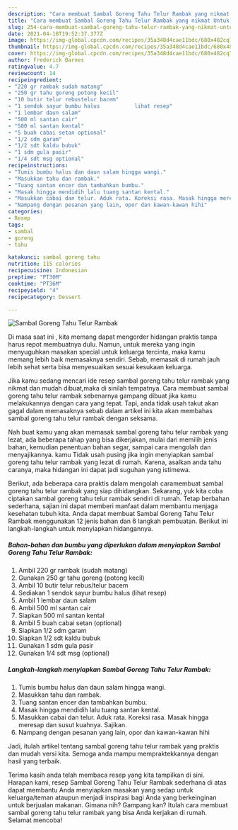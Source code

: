 ```yaml
---
description: "Cara membuat Sambal Goreng Tahu Telur Rambak yang nikmat Untuk Jualan"
title: "Cara membuat Sambal Goreng Tahu Telur Rambak yang nikmat Untuk Jualan"
slug: 254-cara-membuat-sambal-goreng-tahu-telur-rambak-yang-nikmat-untuk-jualan
date: 2021-04-18T19:52:37.377Z
image: https://img-global.cpcdn.com/recipes/35a348d4cae11bdc/680x482cq70/sambal-goreng-tahu-telur-rambak-foto-resep-utama.jpg
thumbnail: https://img-global.cpcdn.com/recipes/35a348d4cae11bdc/680x482cq70/sambal-goreng-tahu-telur-rambak-foto-resep-utama.jpg
cover: https://img-global.cpcdn.com/recipes/35a348d4cae11bdc/680x482cq70/sambal-goreng-tahu-telur-rambak-foto-resep-utama.jpg
author: Frederick Barnes
ratingvalue: 4.7
reviewcount: 14
recipeingredient:
- "220 gr rambak sudah matang"
- "250 gr tahu goreng potong kecil"
- "10 butir telur rebustelur bacem"
- "1 sendok sayur bumbu halus           lihat resep"
- "1 lembar daun salam"
- "500 ml santan cair"
- "500 ml santan kental"
- "5 buah cabai setan optional"
- "1/2 sdm garam"
- "1/2 sdt kaldu bubuk"
- "1 sdm gula pasir"
- "1/4 sdt msg optional"
recipeinstructions:
- "Tumis bumbu halus dan daun salam hingga wangi."
- "Masukkan tahu dan rambak."
- "Tuang santan encer dan tambahkan bumbu."
- "Masak hingga mendidih lalu tuang santan kental."
- "Masukkan cabai dan telur. Aduk rata. Koreksi rasa. Masak hingga meresap dan susut kuahnya. Sajikan."
- "Nampang dengan pesanan yang lain, opor dan kawan-kawan hihi"
categories:
- Resep
tags:
- sambal
- goreng
- tahu

katakunci: sambal goreng tahu 
nutrition: 115 calories
recipecuisine: Indonesian
preptime: "PT30M"
cooktime: "PT36M"
recipeyield: "4"
recipecategory: Dessert

---
```



![Sambal Goreng Tahu Telur Rambak](https://img-global.cpcdn.com/recipes/35a348d4cae11bdc/680x482cq70/sambal-goreng-tahu-telur-rambak-foto-resep-utama.jpg)

Di masa  saat ini , kita memang dapat mengorder hidangan praktis tanpa harus repot membuatnya dulu. Namun, untuk mereka yang ingin menyuguhkan masakan special untuk keluarga tercinta, maka kamu memang lebih baik memasaknya sendiri. Sebab, memasak di rumah jauh lebih sehat serta bisa menyesuaikan sesuai kesukaan keluarga.

Jika kamu sedang mencari ide resep sambal goreng tahu telur rambak yang nikmat dan mudah dibuat,maka di sinilah tempatnya. Cara membuat sambal goreng tahu telur rambak  sebenarnya gampang dibuat jika kamu melakukannya dengan cara yang tepat. Tapi, anda tidak usah takut akan gagal dalam memasaknya 
sebab dalam artikel ini kita akan membahas sambal goreng tahu telur rambak dengan seksama.  



Nah buat kamu yang akan memasak sambal goreng tahu telur rambak yang lezat, ada beberapa tahap yang bisa dikerjakan, mulai dari memilih jenis bahan, kemudian penentuan bahan segar, sampai cara mengolah dan menyajikannya. kamu Tidak usah pusing jika ingin menyiapkan sambal goreng tahu telur rambak yang lezat di rumah. Karena, asalkan anda  tahu caranya, maka hidangan ini dapat jadi suguhan yang istimewa.

Berikut, ada beberapa cara praktis  dalam mengolah caramembuat sambal goreng tahu telur rambak yang siap dihidangkan. Sekarang, yuk kita coba ciptakan sambal goreng tahu telur rambak sendiri di rumah. Tetap berbahan sederhana, sajian ini dapat memberi manfaat dalam membantu menjaga kesehatan tubuh kita. Anda dapat membuat Sambal Goreng Tahu Telur Rambak menggunakan 12 jenis bahan dan 6 langkah pembuatan. Berikut ini langkah-langkah untuk menyiapkan hidangannya.

<!--inarticleads1-->

##### Bahan-bahan dan bumbu yang diperlukan dalam menyiapkan Sambal Goreng Tahu Telur Rambak:

1. Ambil 220 gr rambak (sudah matang)
1. Gunakan 250 gr tahu goreng (potong kecil)
1. Ambil 10 butir telur rebus/telur bacem
1. Sediakan 1 sendok sayur bumbu halus           (lihat resep)
1. Ambil 1 lembar daun salam
1. Ambil 500 ml santan cair
1. Siapkan 500 ml santan kental
1. Ambil 5 buah cabai setan (optional)
1. Siapkan 1/2 sdm garam
1. Siapkan 1/2 sdt kaldu bubuk
1. Gunakan 1 sdm gula pasir
1. Gunakan 1/4 sdt msg (optional)




<!--inarticleads2-->

##### Langkah-langkah menyiapkan Sambal Goreng Tahu Telur Rambak:

1. Tumis bumbu halus dan daun salam hingga wangi.
1. Masukkan tahu dan rambak.
1. Tuang santan encer dan tambahkan bumbu.
1. Masak hingga mendidih lalu tuang santan kental.
1. Masukkan cabai dan telur. Aduk rata. Koreksi rasa. Masak hingga meresap dan susut kuahnya. Sajikan.
1. Nampang dengan pesanan yang lain, opor dan kawan-kawan hihi




Jadi, itulah artikel tentang  sambal goreng tahu telur rambak  yang praktis dan mudah versi kita. Semoga anda mampu mempraktekkannya dengan hasil yang terbaik. 

Terima kasih anda telah membaca resep yang kita tampilkan di sini. Harapan kami, resep  Sambal Goreng Tahu Telur Rambak sederhana di atas dapat membantu Anda menyiapkan masakan yang sedap untuk keluarga/teman ataupun menjadi inspirasi bagi Anda yang berkeinginan untuk berjualan makanan. Gimana nih? Gampang kan? Itulah cara membuat sambal goreng tahu telur rambak yang bisa Anda kerjakan di rumah. Selamat mencoba!

